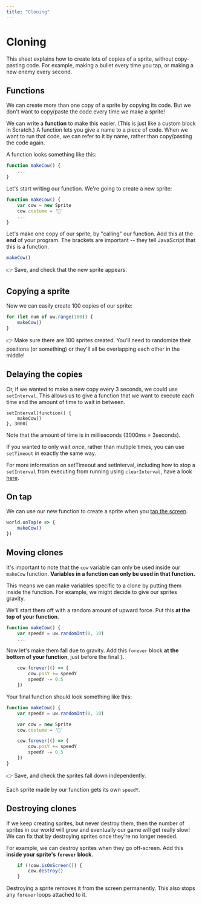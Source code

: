 ```yaml
---
title: "Cloning"
---
```


# Cloning

This sheet explains how to create lots of copies of a sprite, without copy-pasting code. For example, making a bullet every time you tap, or making a new enemy every second.


## Functions

We can create more than one copy of a sprite by copying its code. But we don't want to copy/paste the code every time we make a sprite!

We can write a **function** to make this easier. (This is just like a custom block in Scratch.) A function lets you give a name to a piece of code. When we want to run that code, we can refer to it by name, rather than copy/pasting the code again.

A function looks something like this:

```js
function makeCow() {
    ...
}
```

Let's start writing our function. We're going to create a new sprite:

```js
function makeCow() {
    var cow = new Sprite
    cow.costume = '🐄'
    ...
}
```

Let's make one copy of our sprite, by "calling" our function. Add this at the **end** of your program. The brackets are important -- they tell JavaScript that this is a function.

```js
makeCow()
```

👉 Save, and check that the new sprite appears.


## Copying a sprite

Now we can easily create 100 copies of our sprite:

```js
for (let num of uw.range(100)) {
    makeCow()
}
```

👉 Make sure there are 100 sprites created. You'll need to randomize their positions (or something) or they'll all be overlapping each other in the middle!

## Delaying the copies

Or, if we wanted to make a new copy every 3 seconds, we could use `setInterval`. This allows us to give a function that we want to execute each time and the amount of time to wait in between.
```JS
setInterval(function() {
    makeCow()
}, 3000)
```

Note that the amount of time is in milliseconds (3000ms = 3seconds).

If you wanted to only wait *once*, rather than multiple times, you can use `setTimeout` in exactly the same way.

For more information on setTimeout and setInterval, including how to stop a `setInterval` from executing from running using `clearInterval`, have a look [here](https://www.w3schools.com/js/js_timing.asp).

## On tap

We can use our new function to create a sprite when you [tap the screen](05-events#taps). 

```js
world.onTap(e => {
    makeCow()
})
```


## Moving clones

It's important to note that the `cow` variable can only be used inside our `makeCow` function. **Variables in a function can only be used in that function.**

This means we can make variables specific to a clone by putting them inside the function. For example, we might decide to give our sprites gravity.

We'll start them off with a random amount of upward force. Put this **at the top of your function**.

```js
function makeCow() {
    var speedY = uw.randomInt(0, 10)
    ...
```

Now let's make them fall due to gravity. Add this `forever` block **at the bottom of your function**, just before the final `}`.

```js
    cow.forever(() => {
        cow.posY += speedY
        speedY -= 0.5
    })
```

Your final function should look something like this:

```js
function makeCow() {
    var speedY = uw.randomInt(0, 10)

    var cow = new Sprite
    cow.costume = '🐄'

    cow.forever(() => {
        cow.posY += speedY
        speedY -= 0.5
    })
}
```

👉 Save, and check the sprites fall down independently. 

Each sprite made by our function gets its own `speedY`.


## Destroying clones

If we keep creating sprites, but never destroy them, then the number of sprites in our world will grow and eventually our game will get really slow! We can fix that by destroying sprites once they're no longer needed.

For example, we can destroy sprites when they go off-screen. Add this **inside your sprite's `forever` block**.

```js
    if (!cow.isOnScreen()) {
        cow.destroy()
    }
```

Destroying a sprite removes it from the screen permanently. This also stops any `forever` loops attached to it.

